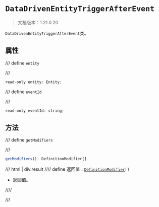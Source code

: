 # `DataDrivenEntityTriggerAfterEvent`

> 文档版本：1.21.0.20

`DataDrivenEntityTriggerAfterEvent`类。

## 属性

/// define
`entity`


///

```js
read-only entity: Entity;
```


/// define
`eventId`


///

```js
read-only eventId: string;
```


## 方法

/// define
`getModifiers`


///

```js
getModifiers(): DefinitionModifier[]
```

/// html | div.result
//// define
返回值：<code><a href="../definitionmodifier.md">DefinitionModifier</a>[]</code>

- 返回值。


////

///

